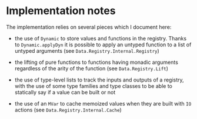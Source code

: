 # Implementation notes

The implementation relies on several pieces which I document here:

 - the use of `Dynamic` to store values and functions in the registry.
   Thanks to `Dynamic.applyDyn` it is possible to apply an untyped function
   to a list of untyped arguments (see `Data.Registry.Internal.Registry`)

 - the lifting of pure functions to functions having monadic arguments
   regardless of the arity of the function (see `Data.Registry.Lift`)

 - the use of type-level lists to track the inputs and outputs of a registry,
     with the use of some type families and type classes to be able to
     statically say if a value can be built or not

 - the use of an `MVar` to cache memoized values when they are built with `IO` actions
   (see `Data.Registry.Internal.Cache`)

